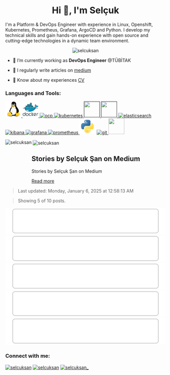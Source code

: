 <h1 align="center">Hi 👋, I'm Selçuk</h1>
<p align="left">I'm a Platform & DevOps Engineer with experience in Linux, Openshift, Kubernetes, Prometheus, Grafana, ArgoCD and Python.
I develop my technical skills and gain hands-on experience with open source and cutting-edge technologies in a dynamic team environment.
</p>

<p align="center"> <img src="https://komarev.com/ghpvc/?username=selcuksan&label=Profile%20views&color=0e75b6&style=flat" alt="selcuksan" /> </p>

- 🔭 I’m currently working as **DevOps Engineer** @TÜBİTAK

- 📝 I regularly write articles on [medium](https://medium.com/@selcuk.san)

- 📄 Know about my experiences [CV](https://github.com/selcuksan/CV)


<h3 align="left">Languages and Tools:</h3>
<p align="left"> 
<a href="https://www.linux.org/" target="_blank" rel="noreferrer"> <img src="https://raw.githubusercontent.com/devicons/devicon/master/icons/linux/linux-original.svg" alt="linux" width="50" height="50"/> </a> 
<a href="https://www.docker.com/" target="_blank" rel="noreferrer"> <img src="https://raw.githubusercontent.com/devicons/devicon/master/icons/docker/docker-original-wordmark.svg" alt="docker" width="50" height="50"/> <a href="https://www.redhat.com/en/technologies/cloud-computing/openshift" target="_blank" rel="noreferrer"> <img src="https://upload.wikimedia.org/wikipedia/commons/3/3a/OpenShift-LogoType.svg" alt="ocp" width="50" height="50"/> </a> </a>  
<a href="https://kubernetes.io" target="_blank" rel="noreferrer"> <img src="https://www.vectorlogo.zone/logos/kubernetes/kubernetes-icon.svg" alt="kubernetes" width="50" height="50"/> </a> 
<a href="" target="_blank" rel="noreferrer"> <img src="https://icons-for-free.com/iff/png/256/argocd-1331550886883580947.png" width="50" height="50"/>
  <a href="" target="_blank" rel="noreferrer"> <img src="https://upload.wikimedia.org/wikipedia/commons/thumb/e/e9/Jenkins_logo.svg/742px-Jenkins_logo.svg.png" width="50" height="50"/>
<a href="https://www.elastic.co" target="_blank" rel="noreferrer"> <img src="https://www.vectorlogo.zone/logos/elastic/elastic-icon.svg" alt="elasticsearch" width="50" height="50"/> </a> 
<a href="https://www.elastic.co/kibana" target="_blank" rel="noreferrer"> <img src="https://www.vectorlogo.zone/logos/elasticco_kibana/elasticco_kibana-icon.svg" alt="kibana" width="50" height="50"/> </a> 
<a href="https://grafana.com" target="_blank" rel="noreferrer"> <img src="https://www.vectorlogo.zone/logos/grafana/grafana-icon.svg" alt="grafana" width="50" height="50"/> </a> 
<a href="https://prometheus.io/" target="_blank" rel="noreferrer"> <img src="https://upload.wikimedia.org/wikipedia/commons/3/38/Prometheus_software_logo.svg" alt="prometheus" width="50" height="50"/> </a>
<a href="https://www.python.org" target="_blank" rel="noreferrer"> <img src="https://raw.githubusercontent.com/devicons/devicon/master/icons/python/python-original.svg" alt="python" width="50" height="50"/></a> 
<a href="https://git-scm.com/" target="_blank" rel="noreferrer"> <img src="https://www.vectorlogo.zone/logos/git-scm/git-scm-icon.svg" alt="git" width="50" height="50"/> </a> 
<a target="_blank" rel="noreferrer"> <img src="https://upload.wikimedia.org/wikipedia/commons/0/05/Scikit_learn_logo_small.svg" width="50" height="50"/> </a> 
</p>


<p><img align="left" src="https://github-readme-stats.vercel.app/api/top-langs?username=selcuksan&show_icons=true&locale=en&layout=compact&hide=Jupyter%20Notebook,CSS,HTML,PHP,javascript,kvlang" height="150" alt="selcuksan" /></p>

<p>&nbsp;<img align="center" src="https://github-readme-stats.vercel.app/api?username=selcuksan&show_icons=true&locale=en" alt="selcuksan" height="150" /></p>

<!--<h3> Medium Stories </h3>
 BLOG-POST-LIST:START
- [Monitoring: Sistemlerinizi Kontrol Altında Tutun ve Performansı Maksimize Edin](https://medium.com/t%C3%BCrk-telekom-bulut-teknolojileri/monitoring-sistemlerinizi-kontrol-alt%C4%B1nda-tutun-ve-performans%C4%B1-maksimize-edin-66986a076d17?source=rss-6b92533c1297------2)
- [Veri Ambarı Nedir?](https://medium.com/t%C3%BCrk-telekom-bulut-teknolojileri/veri-ambar%C4%B1-nedir-d409cf2dc810?source=rss-6b92533c1297------2)
- [Veri Mühendisi Kimdir? Ve Ne İş Yapar?](https://medium.com/t%C3%BCrk-telekom-bulut-teknolojileri/veri-m%C3%BChendisli%C4%9Fi-nedir-ve-veri-m%C3%BChendisi-ne-yapar-9cf62a3203e4?source=rss-6b92533c1297------2)
<!-- BLOG-POST-LIST:END -->


<!-- blog-post-list:start -->
## Stories by Selçuk Şan on Medium

Stories by Selçuk Şan on Medium

[Read more](https://medium.com/@selcuk.san?source=rss-6b92533c1297------2)
> Last updated: Monday, January 6, 2025 at 12:58:13 AM

> Showing 5 of 10 posts.

[![Kubernetes’te Observability ve Monitoring — I](https://raw.githubusercontent.com/selcuksan/selcuksan/main/blog-post-list-output/Stories_by_Selçuk_Şan_on_Medium/Kubernetes’te_Observability_ve_Monitoring_—_I.svg)](https://medium.com/t%C3%BCrk-telekom-bulut-teknolojileri/kuberneteste-observability-ve-monitoring-i-a597b99b985c)
[![Kubernetes Storage](https://raw.githubusercontent.com/selcuksan/selcuksan/main/blog-post-list-output/Stories_by_Selçuk_Şan_on_Medium/Kubernetes_Storage.svg)](https://medium.com/t%C3%BCrk-telekom-bulut-teknolojileri/kubernetes-storage-fc8892cca267?source=rss-6b92533c1297------2)
[![Kendi Kubernetes Clusterınızı Yönetin](https://raw.githubusercontent.com/selcuksan/selcuksan/main/blog-post-list-output/Stories_by_Selçuk_Şan_on_Medium/Kendi_Kubernetes_Clusterınızı_Yönetin.svg)](https://medium.com/t%C3%BCrk-telekom-bulut-teknolojileri/operate-your-kubernetes-clusters-f769323bc5be?source=rss-6b92533c1297------2)
[![Watsonx Code Assistant for Z: Mainframe Application Modernization](https://raw.githubusercontent.com/selcuksan/selcuksan/main/blog-post-list-output/Stories_by_Selçuk_Şan_on_Medium/Watsonx_Code_Assistant_for_Z__Mainframe_Application_Modernization.svg)](https://medium.com/t%C3%BCrk-telekom-bulut-teknolojileri/watsonx-code-assistant-for-z-mainframe-application-modernization-26b72d14895e?source=rss-6b92533c1297------2)
[![“DevOps Bir İnsan Problemidir”](https://raw.githubusercontent.com/selcuksan/selcuksan/main/blog-post-list-output/Stories_by_Selçuk_Şan_on_Medium/“DevOps_Bir_İnsan_Problemidir”.svg)](https://medium.com/t%C3%BCrk-telekom-bulut-teknolojileri/devops-bir-i%CC%87nsan-problemidir-7408538464d8?source=rss-6b92533c1297------2)


<!-- blog-post-list:end -->

<h3 align="left">Connect with me:</h3>
<p align="left">
<a href="https://img.shields.io/badge/email-c14438?style=for-the-badge&logo=Gmail&logoColor=white&link=mailto:selcuk1330@gmail.com" target="blank"><img align="center" src="https://upload.wikimedia.org/wikipedia/commons/7/7e/Gmail_icon_%282020%29.svg" alt="selcuksan" height="30" width="50" /></a>
<a href="https://linkedin.com/in/selcuksan" target="blank"><img align="center" src="https://raw.githubusercontent.com/rahuldkjain/github-profile-readme-generator/master/src/images/icons/Social/linked-in-alt.svg" alt="selcuksan" height="30" width="50" /></a>  
<a href="https://twitter.com/selcuksan_" target="blank"><img align="center" src="https://raw.githubusercontent.com/rahuldkjain/github-profile-readme-generator/master/src/images/icons/Social/twitter.svg" alt="selcuksan_" height="30" width="50" /></a></p>

